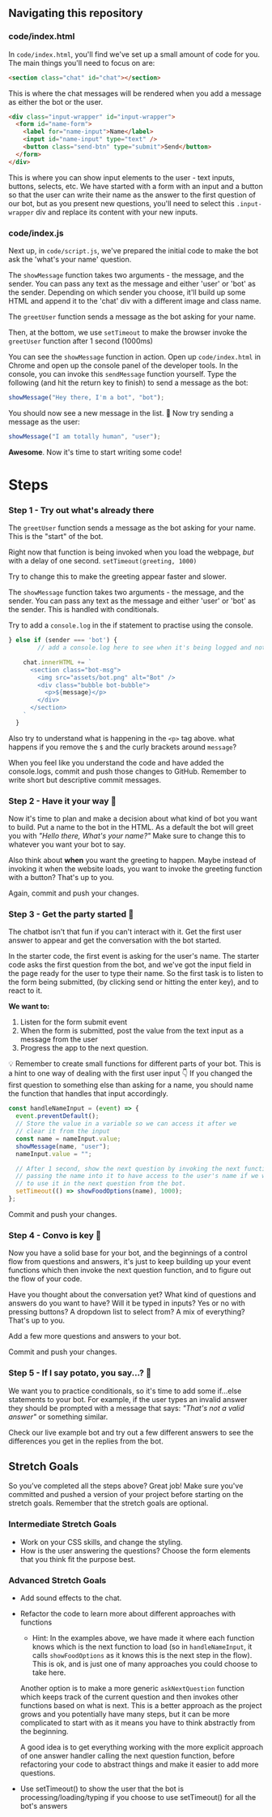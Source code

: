 ## Navigating this repository

### code/index.html

In `code/index.html`, you'll find we've set up a small amount of code for you. The main things you'll need to focus on are:

```html
<section class="chat" id="chat"></section>
```

This is where the chat messages will be rendered when you add a message as either the bot or the user.

```html
<div class="input-wrapper" id="input-wrapper">
  <form id="name-form">
    <label for="name-input">Name</label>
    <input id="name-input" type="text" />
    <button class="send-btn" type="submit">Send</button>
  </form>
</div>
```

This is where you can show input elements to the user - text inputs, buttons, selects, etc. We have started with a form with an input and a button so that the user can write their name as the answer to the first question of our bot, but as you present new questions, you'll need to select this `.input-wrapper` div and replace its content with your new inputs.

### code/index.js

Next up, in `code/script.js`, we've prepared the initial code to make the bot ask the 'what's your name' question.

The `showMessage` function takes two arguments - the message, and the sender. You can pass any text as the message and either 'user' or 'bot' as the sender. Depending on which sender you choose, it'll build up some HTML and append it to the 'chat' div with a different image and class name.

The `greetUser` function sends a message as the bot asking for your name.

Then, at the bottom, we use `setTimeout` to make the browser invoke the `greetUser` function after 1 second (1000ms)

You can see the `showMessage` function in action. Open up `code/index.html` in Chrome and open up the console panel of the developer tools. In the console, you can invoke this `sendMessage` function yourself. Type the following (and hit the return key to finish) to send a message as the bot:

```jsx
showMessage("Hey there, I'm a bot", "bot");
```

You should now see a new message in the list. 🙌 Now try sending a message as the user:

```jsx
showMessage("I am totally human", "user");
```

**Awesome**. Now it's time to start writing some code!

# Steps

### Step 1 - Try out what's already there

The `greetUser` function sends a message as the bot asking for your name. This is the "start" of the bot.

Right now that function is being invoked when you load the webpage, _but_ with a delay of one second. `setTimeout(greeting, 1000)`

Try to change this to make the greeting appear faster and slower.

The `showMessage` function takes two arguments - the message, and the sender. You can pass any text as the message and either 'user' or 'bot' as the sender. This is handled with conditionals.

Try to add a `console.log` in the if statement to practise using the console.

```jsx
} else if (sender === 'bot') {
		// add a console.log here to see when it's being logged and not

    chat.innerHTML += `
      <section class="bot-msg">
        <img src="assets/bot.png" alt="Bot" />
        <div class="bubble bot-bubble">
          <p>${message}</p>
        </div>
      </section>
    `
  }
```

Also try to understand what is happening in the `<p>` tag above. what happens if you remove the `$` and the curly brackets around `message`?

When you feel like you understand the code and have added the console.logs, commit and push those changes to GitHub. Remember to write short but descriptive commit messages.

### Step 2 - Have it your way 👋

Now it's time to plan and make a decision about what kind of bot you want to build. Put a name to the bot in the HTML. As a default the bot will greet you with _"Hello there, What's your name?"_ Make sure to change this to whatever you want your bot to say.

Also think about **when** you want the greeting to happen. Maybe instead of invoking it when the website loads, you want to invoke the greeting function with a button? That's up to you.

Again, commit and push your changes.

### Step 3 - Get the party started 🪩

The chatbot isn't that fun if you can't interact with it. Get the first user answer to appear and get the conversation with the bot started.

In the starter code, the first event is asking for the user's name. The starter code asks the first question from the bot, and we've got the input field in the page ready for the user to type their name. So the first task is to listen to the form being submitted, (by clicking send or hitting the enter key), and to react to it.

**We want to:**

1. Listen for the form submit event
2. When the form is submitted, post the value from the text input as a message from the user
3. Progress the app to the next question.

<aside>
💡 Remember to create small functions for different parts of your bot. This is a hint to one way of dealing with the first user input 👇 If you changed the first question to something else than asking for a name, you should name the function that handles that input accordingly.

</aside>

```jsx
const handleNameInput = (event) => {
  event.preventDefault();
  // Store the value in a variable so we can access it after we
  // clear it from the input
  const name = nameInput.value;
  showMessage(name, "user");
  nameInput.value = "";

  // After 1 second, show the next question by invoking the next function.
  // passing the name into it to have access to the user's name if we want
  // to use it in the next question from the bot.
  setTimeout(() => showFoodOptions(name), 1000);
};
```

Commit and push your changes.

### Step 4 - Convo is key 💬

Now you have a solid base for your bot, and the beginnings of a control flow from questions and answers, it's just to keep building up your event functions which then invoke the next question function, and to figure out the flow of your code.

Have you thought about the conversation yet? What kind of questions and answers do you want to have? Will it be typed in inputs? Yes or no with pressing buttons? A dropdown list to select from? A mix of everything? That's up to you.

Add a few more questions and answers to your bot.

Commit and push your changes.

### Step 5 - If I say potato, you say...? 🥔

We want you to practice conditionals, so it's time to add some if...else statements to your bot. For example, if the user types an invalid answer they should be prompted with a message that says: _"That's not a valid answer"_ or something similar.

Check our live example bot and try out a few different answers to see the differences you get in the replies from the bot.

## Stretch Goals

So you’ve completed all the steps above? Great job! Make sure you've committed and pushed a version of your project before starting on the stretch goals. Remember that the stretch goals are optional.

### Intermediate Stretch Goals

- Work on your CSS skills, and change the styling.
- How is the user answering the questions? Choose the form elements that you think fit the purpose best.

### Advanced Stretch Goals

- Add sound effects to the chat.
- Refactor the code to learn more about different approaches with functions

  - Hint:
    In the examples above, we have made it where each function knows which is the next function to load (so in `handleNameInput`, it calls `showFoodOptions` as it knows this is the next step in the flow). This is ok, and is just one of many approaches you could choose to take here.

  Another option is to make a more generic `askNextQuestion` function which keeps track of the current question and then invokes other functions based on what is next. This is a better approach as the project grows and you potentially have many steps, but it can be more complicated to start with as it means you have to think abstractly from the beginning.

  A good idea is to get everything working with the more explicit approach of one answer handler calling the next question function, before refactoring your code to abstract things and make it easier to add more questions.

- Use setTimeout() to show the user that the bot is processing/loading/typing if you choose to use setTimeout() for all the bot's answers
